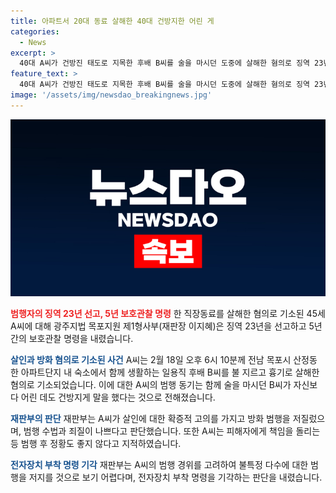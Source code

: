 ```yaml
---
title: 아파트서 20대 동료 살해한 40대 건방지한 어린 게
categories:
  - News
excerpt: >
  40대 A씨가 건방진 태도로 지목한 후배 B씨를 술을 마시던 도중에 살해한 혐의로 징역 23년을 선고받았다. A씨는 살인과 현주건조물방화 혐의로 기소됐으며, 범행 당시 다수의 범죄 전력을 가지고 있었다. 재판부는 A씨의 범행을 심각한 것으로 판단하고, 불특정 다수에 대한 범행 가능성을 배제하며 전자장치 부착 명령을 기각했다. A씨는 직장동료를 살해한 만큼 심각한 범행을 저질렀다는 지적도 받았다. (150자)
feature_text: >
  40대 A씨가 건방진 태도로 지목한 후배 B씨를 술을 마시던 도중에 살해한 혐의로 징역 23년을 선고받았다. A씨는 살인과 현주건조물방화 혐의로 기소됐으며, 범행 당시 다수의 범죄 전력을 가지고 있었다. 재판부는 A씨의 범행을 심각한 것으로 판단하고, 불특정 다수에 대한 범행 가능성을 배제하며 전자장치 부착 명령을 기각했다. A씨는 직장동료를 살해한 만큼 심각한 범행을 저질렀다는 지적도 받았다. (150자)
image: '/assets/img/newsdao_breakingnews.jpg'
---
```


<p><img src="/assets/img/newsdao_breakingnews.jpg" alt="koreaapp 속보" /></p>

<p><b><span style="color: #ee2323;">범행자의 징역 23년 선고, 5년 보호관찰 명령</span></b>
한 직장동료를 살해한 혐의로 기소된 45세 A씨에 대해 광주지법 목포지원 제1형사부(재판장 이지혜)은 징역 23년을 선고하고 5년간의 보호관찰 명령을 내렸습니다.</p>

<p><b><span style="color: #1a5490;">살인과 방화 혐의로 기소된 사건</span></b>
A씨는 2월 18일 오후 6시 10분께 전남 목포시 산정동 한 아파트단지 내 숙소에서 함께 생활하는 일용직 후배 B씨를 불 지르고 흉기로 살해한 혐의로 기소되었습니다. 이에 대한 A씨의 범행 동기는 함께 술을 마시던 B씨가 자신보다 어린 데도 건방지게 말을 했다는 것으로 전해졌습니다.</p>

<p><b><span style="color: #1a5490;">재판부의 판단</span></b>
재판부는 A씨가 살인에 대한 확증적 고의를 가지고 방화 범행을 저질렀으며, 범행 수법과 죄질이 나쁘다고 판단했습니다. 또한 A씨는 피해자에게 책임을 돌리는 등 범행 후 정황도 좋지 않다고 지적하였습니다.</p>

<p><b><span style="color: #1a5490;">전자장치 부착 명령 기각</span></b>
재판부는 A씨의 범행 경위를 고려하여 불특정 다수에 대한 범행을 저지를 것으로 보기 어렵다며, 전자장치 부착 명령을 기각하는 판단을 내렸습니다.</p>

